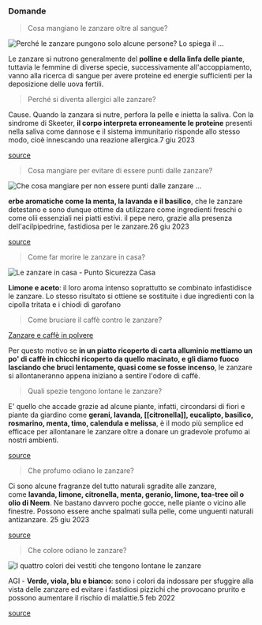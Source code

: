 ### Domande
> Cosa mangiano le zanzare oltre al sangue?

![Perché le zanzare pungono solo alcune persone? Lo spiega il ...](https://encrypted-tbn0.gstatic.com/images?q=tbn:ANd9GcQo1C4zU0JkxrqsJzgbLxJGJ2huoivUXjesotoC1B69vA&s)

Le zanzare si nutrono generalmente del **polline e della linfa delle piante**, tuttavia le femmine di diverse specie, successivamente all'accoppiamento, vanno alla ricerca di sangue per avere proteine ed energie sufficienti per la deposizione delle uova fertili.

>Perché si diventa allergici alle zanzare?

Cause. Quando la zanzara si nutre, perfora la pelle e inietta la saliva. Con la sindrome di Skeeter, **il corpo interpreta erroneamente le proteine** ​​presenti nella saliva come dannose e il sistema immunitario risponde allo stesso modo, cioè innescando una reazione allergica.7 giu 2023

[source](https://www.my-personaltrainer.it/salute/sindrome-di-skeeter-allergia-punture-zanzara.html#:~:text=puntura%20di%20zanzara.-,Cause,cio%C3%A8%20innescando%20una%20reazione%20allergica.)

> Cosa mangiare per evitare di essere punti dalle zanzare?

![Che cosa mangiare per non essere punti dalle zanzare ...](https://encrypted-tbn0.gstatic.com/images?q=tbn:ANd9GcTviTvSLQwmGJOS1xIeAm2hboIIGVjn3dPNGlg1wHgBAg&s)

**erbe aromatiche come la menta, la lavanda e il basilico**, che le zanzare detestano e sono dunque ottime da utilizzare come ingredienti freschi o come olii essenziali nei piatti estivi. il pepe nero, grazie alla presenza dell'acilpipedrine, fastidiosa per le zanzare.26 giu 2023

[source](https://www.ultrasoundtech.it/cosa-mangiare-per-non-essere-punti-dalle-zanzare/#:~:text=erbe%20aromatiche%20come%20la%20menta,acilpipedrine%2C%20fastidiosa%20per%20le%20zanzare)

>Come far morire le zanzare in casa?

![Le zanzare in casa - Punto Sicurezza Casa](https://encrypted-tbn0.gstatic.com/images?q=tbn:ANd9GcTvvVaxNmCbABtXP3OuH0oe0SAwJyla9Jftl9_WhR0_iQ&s)

**Limone e aceto**: il loro aroma intenso soprattutto se combinato infastidisce le zanzare. Lo stesso risultato si ottiene se sostituite i due ingredienti con la cipolla tritata e i chiodi di garofano

>Come bruciare il caffè contro le zanzare?

[Zanzare e caffè in polvere](https://www.caffeborbone.com/it/it/magazine-segreti-di-caffe/caffe-contro-le-zanzare-come-utilizzarlo.html#:~:text=Zanzare%20e%20caff%C3%A8%20in%20polvere&text=Per%20questo%20motivo%20se%20in,sentire%20l'odore%20di%20caff%C3%A8.)

Per questo motivo se **in un piatto ricoperto di carta alluminio mettiamo un po' di caffè in chicchi ricoperto da quello macinato, e gli diamo fuoco lasciando che bruci lentamente, quasi come se fosse incenso**, le zanzare si allontaneranno appena iniziano a sentire l'odore di caffè.

>Quali spezie tengono lontane le zanzare?

E' quello che accade grazie ad alcune piante, infatti, circondarsi di fiori e piante da giardino come **gerani, lavanda, [[citronella]], eucalipto, basilico, rosmarino, menta, timo, calendula e melissa**, è il modo più semplice ed efficace per allontanare le zanzare oltre a donare un gradevole profumo ai nostri ambienti.

[source](https://www.terzaluna.com/blog/rimedi-naturali-zanzare#:~:text=E'%20quello%20che%20accade%20grazie,gradevole%20profumo%20ai%20nostri%20ambienti.)

>Che profumo odiano le zanzare?

Ci sono alcune fragranze del tutto naturali sgradite alle zanzare, come **lavanda, limone, citronella, menta, geranio, limone, tea-tree oil o olio di Neem**. Ne bastano davvero poche gocce, nelle piante o vicino alle finestre. Possono essere anche spalmati sulla pelle, come unguenti naturali antizanzare. 25 giu 2023

[source](https://www.romatoday.it/casa/sicurezza/rimedi-naturali-allontanare-zanzare.html#:~:text=Ci%20sono%20alcune%20fragranze%20del,pelle%2C%20come%20unguenti%20naturali%20antizanzare.)

>Che colore odiano le zanzare?

![I quattro colori dei vestiti che tengono lontane le zanzare](https://encrypted-tbn0.gstatic.com/images?q=tbn:ANd9GcQ7LVkIX-dWmtnGcnu65BvUWkrrEmIhZy41J7psmGy3JA&s)

AGI - **Verde, viola, blu e bianco**: sono i colori da indossare per sfuggire alla vista delle zanzare ed evitare i fastidiosi pizzichi che provocano prurito e possono aumentare il rischio di malattie.5 feb 2022

[source](https://www.agi.it/scienza/news/2022-02-04/zanzare-attratte-da-colori-rosso-nero-arancione-15496415/#:~:text=AGI%20%2D%20Verde%2C%20viola%2C%20blu,aumentare%20il%20rischio%20di%20malattie.)
